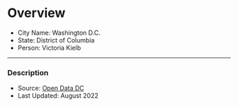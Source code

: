 # Overview 

- City Name: Washington D.C.
- State: District of Columbia
- Person: Victoria Kielb

--- 

### Description

+ Source: [Open Data DC](https://opendata.dc.gov/datasets/7241f6d500b44288ad983f0942b39663/explore?location=38.893754%2C-77.014470%2C12.37)
+ Last Updated: August 2022
